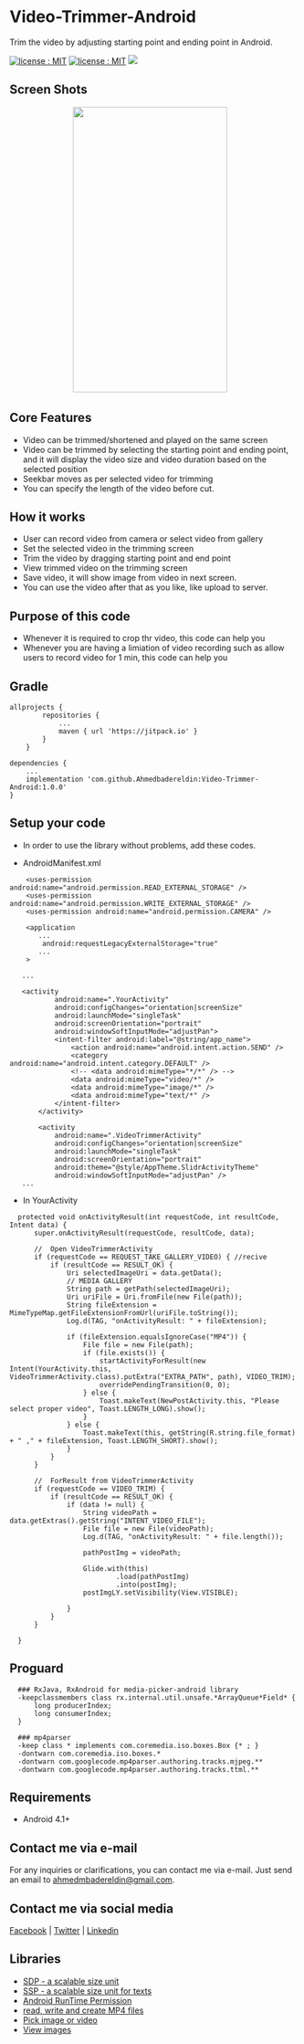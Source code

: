 # Video-Trimmer-Android #
Trim the video by adjusting starting point and ending point in Android.


<a target="_blank" href="LICENSE"><img src="https://img.shields.io/badge/licence-MIT-brightgreen.svg" alt="license : MIT"></a>
<a target="_blank" href="https://www.cmarix.com/android-application-development-services.html"><img src="https://img.shields.io/badge/platform-android-blue.svg" alt="license : MIT"></a>
[![](https://jitpack.io/v/Ahmedbadereldin/Video-Trimmer-Android.svg)](https://jitpack.io/#Ahmedbadereldin/Video-Trimmer-Android)

## Screen Shots ##

<p align="center">
<img src="screenshots/sample.gif" width="270" height="500" /> &nbsp;&nbsp;
</p>

## Core Features ##

 - Video can be trimmed/shortened and played on the same screen
 - Video can be trimmed by selecting the starting point and ending point, and it will display the video size and video duration based on the selected position
 - Seekbar moves as per selected video for trimming
 - You can specify the length of the video before cut.

## How it works ##

 - User can record video from camera or select video from gallery
 - Set the selected video in the trimming screen
 - Trim the video by dragging starting point and end point
 - View trimmed video on the trimming screen
 - Save video, it will show image from video in next screen.
 - You can use the video after that as you like, like upload to server.

## Purpose of this code ##

 - Whenever it is required to crop thr video, this code can help you
 - Whenever you are having a limiation of video recording such as allow users to record video for 1 min, this code can help you

## Gradle ##
```
allprojects {
		repositories {
			...
			maven { url 'https://jitpack.io' }
		}
	}
```

```
dependencies {
    ...
	implementation 'com.github.Ahmedbadereldin:Video-Trimmer-Android:1.0.0'
}
```

## Setup your code ##

 - In order to use the library without problems, add these codes.
   
 * AndroidManifest.xml 
 ```
     <uses-permission android:name="android.permission.READ_EXTERNAL_STORAGE" />
     <uses-permission android:name="android.permission.WRITE_EXTERNAL_STORAGE" />
     <uses-permission android:name="android.permission.CAMERA" />
 
     <application
        ...
         android:requestLegacyExternalStorage="true"
        ...
     >

    ...

    <activity
            android:name=".YourActivity"
            android:configChanges="orientation|screenSize"
            android:launchMode="singleTask"
            android:screenOrientation="portrait"
            android:windowSoftInputMode="adjustPan">
            <intent-filter android:label="@string/app_name">
                <action android:name="android.intent.action.SEND" />
                <category android:name="android.intent.category.DEFAULT" />
                <!-- <data android:mimeType="*/*" /> -->
                <data android:mimeType="video/*" />
                <data android:mimeType="image/*" />
                <data android:mimeType="text/*" />
            </intent-filter>
        </activity>

        <activity
            android:name=".VideoTrimmerActivity"
            android:configChanges="orientation|screenSize"
            android:launchMode="singleTask"
            android:screenOrientation="portrait"
            android:theme="@style/AppTheme.SlidrActivityTheme"
            android:windowSoftInputMode="adjustPan" />
    ...

 ```

 * In YourActivity
  ```
    protected void onActivityResult(int requestCode, int resultCode, Intent data) {
        super.onActivityResult(requestCode, resultCode, data);

        //  Open VideoTrimmerActivity
        if (requestCode == REQUEST_TAKE_GALLERY_VIDEO) { //recive 
            if (resultCode == RESULT_OK) {
                Uri selectedImageUri = data.getData();
                // MEDIA GALLERY
                String path = getPath(selectedImageUri);
                Uri uriFile = Uri.fromFile(new File(path));
                String fileExtension = MimeTypeMap.getFileExtensionFromUrl(uriFile.toString());
                Log.d(TAG, "onActivityResult: " + fileExtension);

                if (fileExtension.equalsIgnoreCase("MP4")) {
                    File file = new File(path);
                    if (file.exists()) {
                        startActivityForResult(new Intent(YourActivity.this, VideoTrimmerActivity.class).putExtra("EXTRA_PATH", path), VIDEO_TRIM);
                        overridePendingTransition(0, 0);
                    } else {
                        Toast.makeText(NewPostActivity.this, "Please select proper video", Toast.LENGTH_LONG).show();
                    }
                } else {
                    Toast.makeText(this, getString(R.string.file_format) + " ," + fileExtension, Toast.LENGTH_SHORT).show();
                }
            }
        }

        //  ForResult from VideoTrimmerActivity
        if (requestCode == VIDEO_TRIM) {
            if (resultCode == RESULT_OK) {
                if (data != null) {
                    String videoPath = data.getExtras().getString("INTENT_VIDEO_FILE");
                    File file = new File(videoPath);
                    Log.d(TAG, "onActivityResult: " + file.length());

                    pathPostImg = videoPath;

                    Glide.with(this)
                            .load(pathPostImg)
                            .into(postImg);
                    postImgLY.setVisibility(View.VISIBLE);

                }
            }
        }

    }
  ```
   
## Proguard ##
 
  ```
    ### RxJava, RxAndroid for media-picker-android library
    -keepclassmembers class rx.internal.util.unsafe.*ArrayQueue*Field* {
        long producerIndex;
        long consumerIndex;
    }
    
    ### mp4parser 
    -keep class * implements com.coremedia.iso.boxes.Box {* ; }
    -dontwarn com.coremedia.iso.boxes.*
    -dontwarn com.googlecode.mp4parser.authoring.tracks.mjpeg.**
    -dontwarn com.googlecode.mp4parser.authoring.tracks.ttml.**
  ```

## Requirements ##

 - Android 4.1+
  

## Contact me via e-mail ##
For any inquiries or clarifications, you can contact me via e-mail. Just send an email to [ahmedmbadereldin@gmail.com](mailto:ahmedmbadereldin@gmail.com "ahmedmbadereldin@gmail.com").

## Contact me via social media ##

[Facebook](https://www.facebook.com/AhmedMBaderElDin) | [Twitter](https://twitter.com/AhmedBaderEDin) | [Linkedin](https://www.linkedin.com/in/ahmed-m-bader-el-din-0ba48bb5/)
 
## Libraries ##

 - [SDP - a scalable size unit](https://github.com/intuit/sdp)
 - [SSP - a scalable size unit for texts](https://github.com/intuit/ssp)
 - [Android RunTime Permission](https://github.com/fccaikai/AndroidPermissionX)
 - [read, write and create MP4 files](https://github.com/sannies/mp4parser)
 - [Pick image or video](https://github.com/iamthevoid/media-picker-android)
 - [View images](https://github.com/bumptech/glide)
 
